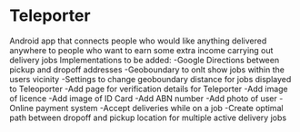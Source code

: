 # Teleporter
Android app that connects people who would like anything delivered anywhere to people who want to earn some extra income carrying out delivery jobs 
Implementations to be added:
-Google Directions between pickup and dropoff addresses 
-Geoboundary to onlt show jobs within the users vicinity
-Settings to change geoboundary distance for jobs displayed to Teleoporter
-Add page for verification details for Teleporter
  -Add image of licence
  -Add image of ID Card
  -Add ABN number
-Add photo of user
-Online payment system
-Accept deliveries while on a job
-Create optimal path between dropoff and pickup location for multiple active delivery jobs
